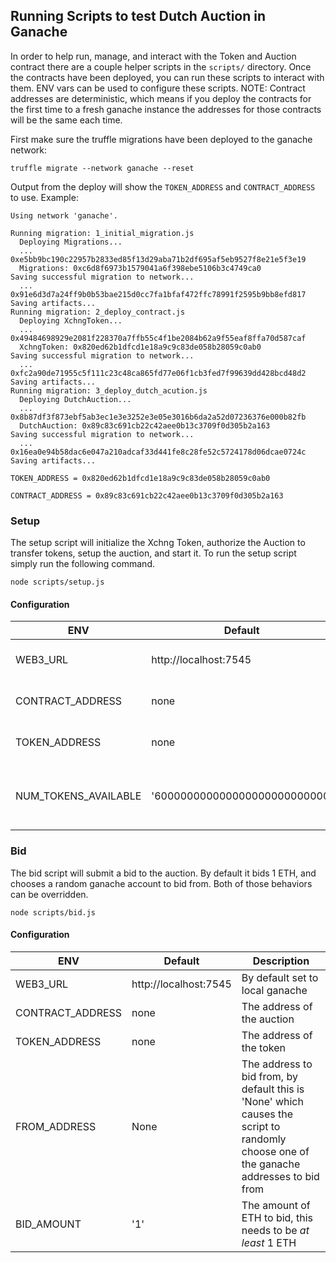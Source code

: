 ## Running Scripts to test Dutch Auction in Ganache

In order to help run, manage, and interact with the Token and Auction contract there are a couple helper scripts in the `scripts/` directory. Once the contracts have been deployed, you can run these scripts to interact with them. ENV vars can be used to configure these scripts. NOTE: Contract addresses are deterministic, which means if you deploy the contracts for the first time to a fresh ganache instance the addresses for those contracts will be the same each time.

First make sure the truffle migrations have been deployed to the ganache network:

```
truffle migrate --network ganache --reset
```

Output from the deploy will show the `TOKEN_ADDRESS` and `CONTRACT_ADDRESS` to use. Example:

```
Using network 'ganache'.

Running migration: 1_initial_migration.js
  Deploying Migrations...
  ... 0xe5bb9bc190c22957b2833ed85f13d29aba71b2df695af5eb9527f8e21e5f3e19
  Migrations: 0xc6d8f6973b1579041a6f398ebe5106b3c4749ca0
Saving successful migration to network...
  ... 0x91e6d3d7a24ff9b0b53bae215d0cc7fa1bfaf472ffc78991f2595b9bb8efd817
Saving artifacts...
Running migration: 2_deploy_contract.js
  Deploying XchngToken...
  ... 0x49484698929e2081f228370a7ffb55c4f1be2084b62a9f55eaf8ffa70d587caf
  XchngToken: 0x820ed62b1dfcd1e18a9c9c83de058b28059c0ab0
Saving successful migration to network...
  ... 0xfc2a90de71955c5f111c23c48ca865fd77e06f1cb3fed7f99639dd428bcd48d2
Saving artifacts...
Running migration: 3_deploy_dutch_acution.js
  Deploying DutchAuction...
  ... 0x8b87df3f873ebf5ab3ec1e3e3252e3e05e3016b6da2a52d07236376e000b82fb
  DutchAuction: 0x89c83c691cb22c42aee0b13c3709f0d305b2a163
Saving successful migration to network...
  ... 0x16ea0e94b58dac6e047a210adcaf33d441fe8c28fe52c5724178d06dcae0724c
Saving artifacts...
```

`TOKEN_ADDRESS = 0x820ed62b1dfcd1e18a9c9c83de058b28059c0ab0`

`CONTRACT_ADDRESS = 0x89c83c691cb22c42aee0b13c3709f0d305b2a163`

### Setup

The setup script will initialize the Xchng Token, authorize the Auction to transfer tokens, setup the auction, and start it. To run the setup script simply run the following command.

```
node scripts/setup.js
```

#### Configuration

| ENV | Default | Description |
|-----|---------|-------------|
| WEB3_URL | http://localhost:7545 | By default set to local ganache |
| CONTRACT_ADDRESS | none | The address of the auction |
| TOKEN_ADDRESS | none | The address of the token |
| NUM_TOKENS_AVAILABLE | '600000000000000000000000000' | The number of Xchng tokens to preallocate |

### Bid

The bid script will submit a bid to the auction. By default it bids 1 ETH, and chooses a random ganache account to bid from. Both of those behaviors can be overridden.

```
node scripts/bid.js
```

#### Configuration

| ENV | Default | Description |
|-----|---------|-------------|
| WEB3_URL | http://localhost:7545 | By default set to local ganache |
| CONTRACT_ADDRESS | none | The address of the auction |
| TOKEN_ADDRESS | none | The address of the token |
| FROM_ADDRESS | None | The address to bid from, by default this is 'None' which causes the script to randomly choose one of the ganache addresses to bid from |
| BID_AMOUNT | '1' | The amount of ETH to bid, this needs to be _at least_ 1 ETH |